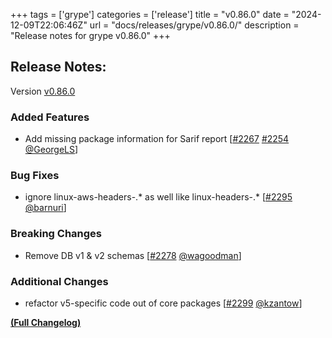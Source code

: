 +++
tags = ['grype']
categories = ['release']
title = "v0.86.0"
date = "2024-12-09T22:06:46Z"
url = "docs/releases/grype/v0.86.0/"
description = "Release notes for grype v0.86.0"
+++

## Release Notes:
Version [v0.86.0](https://github.com/anchore/grype/releases/tag/v0.86.0)

### Added Features

- Add missing package information for Sarif report [[#2267](https://github.com/anchore/grype/issues/2267) [#2254](https://github.com/anchore/grype/pull/2254) [@GeorgeLS](https://github.com/GeorgeLS)]

### Bug Fixes

- ignore linux-aws-headers-.* as well like linux-headers-.* [[#2295](https://github.com/anchore/grype/pull/2295) [@barnuri](https://github.com/barnuri)]

### Breaking Changes

- Remove DB v1 & v2 schemas [[#2278](https://github.com/anchore/grype/pull/2278) [@wagoodman](https://github.com/wagoodman)]

### Additional Changes

- refactor v5-specific code out of core packages [[#2299](https://github.com/anchore/grype/pull/2299) [@kzantow](https://github.com/kzantow)]

**[(Full Changelog)](https://github.com/anchore/grype/compare/v0.85.0...v0.86.0)**
